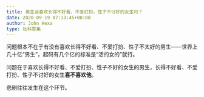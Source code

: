 ```yaml
---
title: 男生会喜欢长得不好看，不爱打扮，性子不讨好的女生吗？
date: 2020-09-19 07:13:45+00:00
author: John Hexa
type: 社科答集
---
```

问题根本不在于有没有喜欢长得不好看、不爱打扮、性子不太好的男生——世界上几十亿“男生”，起码有几个亿的标准是“活的女的”就行。

问题在于喜欢长得不好看、不爱打扮、性子不好的女生的男生，长得不好看、不爱打扮、性子不讨好的女生**喜不喜欢他**。

悲剧往往发生在这个环节。


